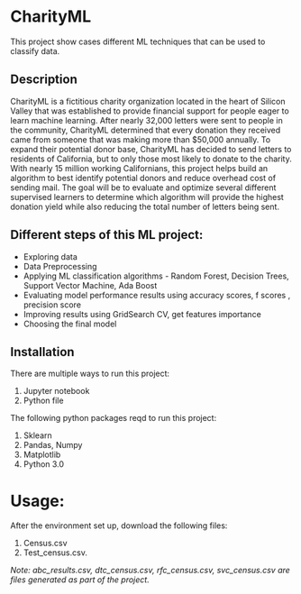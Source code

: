 # CharityML
This project show cases different ML techniques that can be used to classify data. 

## Description ##

CharityML is a fictitious charity organization located in the heart of Silicon Valley that was established to provide financial support 
for people eager to learn machine learning. After nearly 32,000 letters were sent to people in the community, CharityML determined that 
every donation they received came from someone that was making more than $50,000 annually. To expand their potential donor base,
CharityML has decided to send letters to residents of California, but to only those most likely to donate to the charity. 
With nearly 15 million working Californians, this project helps build an algorithm to best identify potential donors and reduce 
overhead cost of sending mail. The goal will be to evaluate and optimize several different supervised learners to determine which 
algorithm will provide the highest donation yield while also reducing the total number of letters being sent.

## Different steps of this ML project: ##
* Exploring data
* Data Preprocessing
* Applying ML classification algorithms - Random Forest, Decision Trees, Support Vector Machine, Ada Boost
* Evaluating model performance results using accuracy scores, f scores , precision score
* Improving results using GridSearch CV, get features importance
* Choosing the final model 

## Installation ##
There are multiple ways to run this project:
1. Jupyter notebook
2. Python file

The following python packages reqd to run this project:
1. Sklearn
2. Pandas, Numpy
3. Matplotlib
4. Python 3.0

# Usage: #

After the environment set up, download the following files:
1. Census.csv
2. Test_census.csv.

*Note: abc_results.csv, dtc_census.csv, rfc_census.csv, svc_census.csv are files generated as part of the project.*
